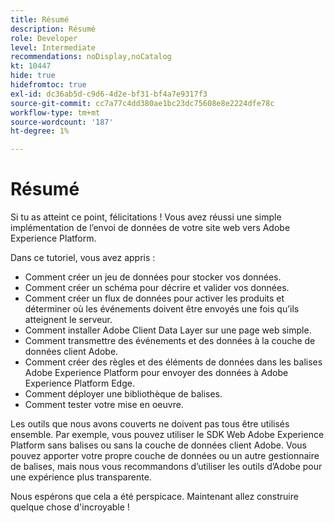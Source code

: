 ```yaml
---
title: Résumé
description: Résumé
role: Developer
level: Intermediate
recommendations: noDisplay,noCatalog
kt: 10447
hide: true
hidefromtoc: true
exl-id: dc36ab5d-c9d6-4d2e-bf31-bf4a7e9317f3
source-git-commit: cc7a77c4dd380ae1bc23dc75608e8e2224dfe78c
workflow-type: tm+mt
source-wordcount: '187'
ht-degree: 1%

---
```


# Résumé

Si tu as atteint ce point, félicitations ! Vous avez réussi une simple implémentation de l’envoi de données de votre site web vers Adobe Experience Platform.

Dans ce tutoriel, vous avez appris :

* Comment créer un jeu de données pour stocker vos données.
* Comment créer un schéma pour décrire et valider vos données.
* Comment créer un flux de données pour activer les produits et déterminer où les événements doivent être envoyés une fois qu’ils atteignent le serveur.
* Comment installer Adobe Client Data Layer sur une page web simple.
* Comment transmettre des événements et des données à la couche de données client Adobe.
* Comment créer des règles et des éléments de données dans les balises Adobe Experience Platform pour envoyer des données à Adobe Experience Platform Edge.
* Comment déployer une bibliothèque de balises.
* Comment tester votre mise en oeuvre.

Les outils que nous avons couverts ne doivent pas tous être utilisés ensemble. Par exemple, vous pouvez utiliser le SDK Web Adobe Experience Platform sans balises ou sans la couche de données client Adobe. Vous pouvez apporter votre propre couche de données ou un autre gestionnaire de balises, mais nous vous recommandons d’utiliser les outils d’Adobe pour une expérience plus transparente.

Nous espérons que cela a été perspicace. Maintenant allez construire quelque chose d&#39;incroyable !

